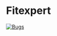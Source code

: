 # Fitexpert
[![Bugs](https://sonarcloud.io/api/project_badges/measure?project=fssa-batch3_arul.arulraj__web_project&metric=bugs)](https://sonarcloud.io/summary/new_code?id=fssa-batch3_arul.arulraj__web_project)